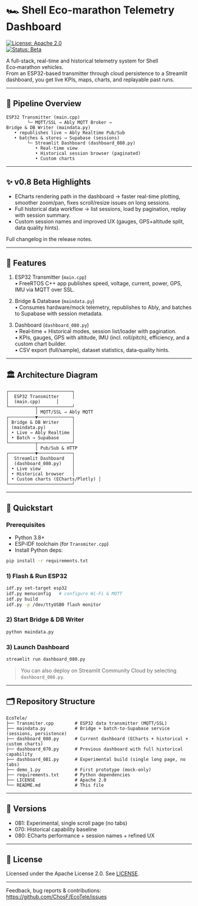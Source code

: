 # 🏎️ Shell Eco-marathon Telemetry Dashboard

[![License: Apache 2.0](https://img.shields.io/badge/license-Apache%202.0-blue)](LICENSE)  
[![Status: Beta](https://img.shields.io/badge/status-beta-yellow)](https://github.com/ChosF/EcoTele/releases)

A full-stack, real-time and historical telemetry system for Shell Eco‑marathon vehicles.  
From an ESP32-based transmitter through cloud persistence to a Streamlit dashboard, you get live KPIs, maps, charts, and replayable past runs.

---

## 🚀 Pipeline Overview

```text
ESP32 Transmitter (main.cpp)
        └─ MQTT/SSL → Ably MQTT Broker →
Bridge & DB Writer (maindata.py)
   • republishes live → Ably Realtime Pub/Sub
   • batches & stores → Supabase (sessions)
        └─ Streamlit Dashboard (dashboard_080.py)
           • Real-time view
           • Historical session browser (paginated)
           • Custom charts
```

---

## ✨ v0.8 Beta Highlights 

- ECharts rendering path in the dashboard → faster real-time plotting, smoother zoom/pan, fixes scroll/resize issues on long sessions.  
- Full historical data workflow → list sessions, load by pagination, replay with session summary.  
- Custom session names and improved UX (gauges, GPS+altitude split, data quality hints).

Full changelog in the release notes.

---

## 🎯 Features

1. ESP32 Transmitter (`main.cpp`)  
   • FreeRTOS C++ app publishes speed, voltage, current, power, GPS, IMU via MQTT over SSL.

2. Bridge & Database (`maindata.py`)  
   • Consumes hardware/mock telemetry, republishes to Ably, and batches to Supabase with session metadata.

3. Dashboard (`dashboard_080.py`)  
   • Real‑time + Historical modes, session list/loader with pagination.  
   • KPIs, gauges, GPS with altitude, IMU (incl. roll/pitch), efficiency, and a custom chart builder.  
   • CSV export (full/sample), dataset statistics, data‑quality hints.

---

## 🏛️ Architecture Diagram

```text
┌────────────────────────┐
│  ESP32 Transmitter     │
│  (main.cpp)      │
└──────────┬─────────────┘
           │ MQTT/SSL → Ably MQTT
┌──────────▼─────────────┐
│ Bridge & DB Writer     │
│ (maindata.py)          │
│ • Live → Ably Realtime │
│ • Batch → Supabase     │
└──────────┬─────────────┘
           │ Pub/Sub & HTTP
┌──────────▼─────────────┐
│  Streamlit Dashboard   │
│  (dashboard_080.py)    │
│ • Live view            │
│ • Historical browser   │
│ • Custom charts (ECharts/Plotly) │
└────────────────────────┘
```

---

## 🏃 Quickstart

### Prerequisites
- Python 3.8+  
- ESP‑IDF toolchain (for `Transmiter.cpp`)  
- Install Python deps:
```bash
pip install -r requirements.txt
```

### 1) Flash & Run ESP32
```bash
idf.py set-target esp32
idf.py menuconfig   # configure Wi‑Fi & MQTT
idf.py build
idf.py -p /dev/ttyUSB0 flash monitor
```

### 2) Start Bridge & DB Writer
```bash
python maindata.py
```

### 3) Launch Dashboard
```bash
streamlit run dashboard_080.py
```

> You can also deploy on Streamlit Community Cloud by selecting `dashboard_080.py`.

---

## 🗂️ Repository Structure

```
EcoTele/
├── Transmiter.cpp        # ESP32 data transmitter (MQTT/SSL)
├── maindata.py           # Bridge + batch-to-Supabase service (sessions, persistence)
├── dashboard_080.py      # Current dashboard (ECharts + historical + custom charts)
├── dashboard_070.py      # Previous dashboard with full historical capability
├── dashboard_0B1.py      # Experimental build (single long page, no tabs)
├── demo_1.py             # First prototype (mock-only)
├── requirements.txt      # Python dependencies
├── LICENSE               # Apache 2.0
└── README.md             # This file
```

---

## 📅 Versions
- 0B1: Experimental, single scroll page (no tabs)  
- 070: Historical capability baseline  
- 080: ECharts performance + session names + refined UX

---

## 📄 License

Licensed under the Apache License 2.0. See [LICENSE](LICENSE).

---

Feedback, bug reports & contributions:  
https://github.com/ChosF/EcoTele/issues
